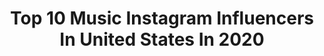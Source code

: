 ---
title: Top 10 Music Instagram Influencers In United States In 2020
description: >-
  Find top music Instagram influencers in United States in 2020. Most popular hashtags: # #singing #justinbieber #cover.
platform: Instagram
profiles:
  - username: "andrewmatarazzo"
    fullname: >-
      Andrew Matarazzo
    location: "United States"
    followers: 198228
    engagement: 517
    commentsToLikes: 0.045877
    id: ck0ttkzb737120i19rukflbih
    verified: false
    hashtags: "#jamsession, #singingcover, #singingvideos, #acapella"
  - username: "leralynn"
    fullname: >-
      LERA LYNN
    location: "United States"
    followers: 22726
    engagement: 775
    commentsToLikes: 0.028999
    id: ck6toojnyf7pq0j7128auohtc
    verified: true
    hashtags: "#smilingontheinside, #saveourstages, #moonie, #davidletterman"
  - username: "novoamor"
    fullname: >-
      Novo Amor
    location: "United States"
    followers: 66181
    engagement: 856
    commentsToLikes: 0.029049
    id: ck0uc9z04g9n30i19udb6hjqr
    verified: true
    hashtags: ""
  - username: "tajralph"
    fullname: >-
      Taj Ralph
    location: "United States"
    followers: 7069
    engagement: 611
    commentsToLikes: 0.029172
    id: ck6u1uaienxaf0j71rd3u3t32
    verified: false
    hashtags: ""
  - username: "yellowdayss"
    fullname: >-
      Yellow Days
    location: "United States"
    followers: 121378
    engagement: 1290
    commentsToLikes: 0.009942
    id: ck6u1hko1lruz0j717zsz1cav
    verified: true
    hashtags: ""
  - username: "thegiftedvoices"
    fullname: >-
      MUSIC
    location: "United States"
    followers: 56588
    engagement: 198
    commentsToLikes: 0.016003
    id: ck14hc4ut9kth0i19vhtn9pkl
    verified: false
    hashtags: "#jamesarthur, #ladygaga, #justintimberlake, #christmas"
  - username: "kalleyheili"
    fullname: >-
      kalley
    location: "United States"
    followers: 295364
    engagement: 2004
    commentsToLikes: 0.029702
    id: ck55n1llc5abw0i11669c6kha
    verified: false
    hashtags: "#quarantinedaywhoknows"
  - username: "tyshonlawrence"
    fullname: >-
      Tyshon
    location: "United States"
    followers: 350653
    engagement: 1029
    commentsToLikes: 0.063471
    id: ck8weo4q4ectc0j78d4qliv8j
    verified: false
    hashtags: "#boyfriendappreciationpost"
  - username: "samanthacamara"
    fullname: >-
      samantha camara
    location: "United States"
    followers: 115720
    engagement: 915
    commentsToLikes: 0.088938
    id: ck5hobgcbp9vf0i11a82gll4j
    verified: false
    hashtags: "#cuarentenachallenge, #freestyle, #tootsieslide, #cnco"
  - username: "jocelyngallo_"
    fullname: >-
      Jocelyn Gallo
    location: "United States"
    followers: 2632
    engagement: 2948
    commentsToLikes: 0.208011
    id: ck9wg4nporvr30j78if72gkcu
    verified: false
    hashtags: "#backtobrown, #redisthenewblack, #quarantine"
---